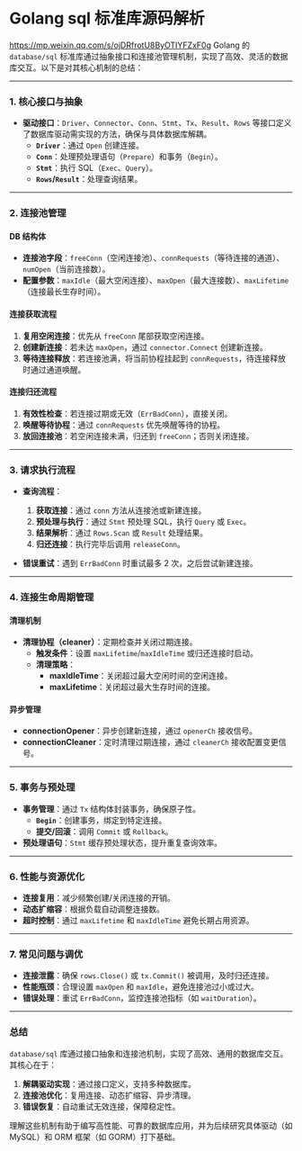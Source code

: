 # Golang sql 标准库源码解析

https://mp.weixin.qq.com/s/ojDRfrotU8ByOTIYFZxF0g
Golang 的 `database/sql` 标准库通过抽象接口和连接池管理机制，实现了高效、灵活的数据库交互。以下是对其核心机制的总结：

---

### **1. 核心接口与抽象**

- **驱动接口**：`Driver`、`Connector`、`Conn`、`Stmt`、`Tx`、`Result`、`Rows` 等接口定义了数据库驱动需实现的方法，确保与具体数据库解耦。
  - **`Driver`**：通过 `Open` 创建连接。
  - **`Conn`**：处理预处理语句（`Prepare`）和事务（`Begin`）。
  - **`Stmt`**：执行 SQL（`Exec`、`Query`）。
  - **`Rows`/`Result`**：处理查询结果。

---

### **2. 连接池管理**

#### **DB 结构体**

- **连接池字段**：`freeConn`（空闲连接池）、`connRequests`（等待连接的通道）、`numOpen`（当前连接数）。
- **配置参数**：`maxIdle`（最大空闲连接）、`maxOpen`（最大连接数）、`maxLifetime`（连接最长生存时间）。

#### **连接获取流程**

1. **复用空闲连接**：优先从 `freeConn` 尾部获取空闲连接。
2. **创建新连接**：若未达 `maxOpen`，通过 `connector.Connect` 创建新连接。
3. **等待连接释放**：若连接池满，将当前协程挂起到 `connRequests`，待连接释放时通过通道唤醒。

#### **连接归还流程**

1. **有效性检查**：若连接过期或无效（`ErrBadConn`），直接关闭。
2. **唤醒等待协程**：通过 `connRequests` 优先唤醒等待的协程。
3. **放回连接池**：若空闲连接未满，归还到 `freeConn`；否则关闭连接。

---

### **3. 请求执行流程**

- **查询流程**：

  1. **获取连接**：通过 `conn` 方法从连接池或新建连接。
  2. **预处理与执行**：通过 `Stmt` 预处理 SQL，执行 `Query` 或 `Exec`。
  3. **结果解析**：通过 `Rows.Scan` 或 `Result` 处理结果。
  4. **归还连接**：执行完毕后调用 `releaseConn`。

- **错误重试**：遇到 `ErrBadConn` 时重试最多 2 次，之后尝试新建连接。

---

### **4. 连接生命周期管理**

#### **清理机制**

- **清理协程（cleaner）**：定期检查并关闭过期连接。
  - **触发条件**：设置 `maxLifetime`/`maxIdleTime` 或归还连接时启动。
  - **清理策略**：
    - **maxIdleTime**：关闭超过最大空闲时间的空闲连接。
    - **maxLifetime**：关闭超过最大生存时间的连接。

#### **异步管理**

- **connectionOpener**：异步创建新连接，通过 `openerCh` 接收信号。
- **connectionCleaner**：定时清理过期连接，通过 `cleanerCh` 接收配置变更信号。

---

### **5. 事务与预处理**

- **事务管理**：通过 `Tx` 结构体封装事务，确保原子性。
  - **`Begin`**：创建事务，绑定到特定连接。
  - **提交/回滚**：调用 `Commit` 或 `Rollback`。
- **预处理语句**：`Stmt` 缓存预处理状态，提升重复查询效率。

---

### **6. 性能与资源优化**

- **连接复用**：减少频繁创建/关闭连接的开销。
- **动态扩缩容**：根据负载自动调整连接数。
- **超时控制**：通过 `maxLifetime` 和 `maxIdleTime` 避免长期占用资源。

---

### **7. 常见问题与调优**

- **连接泄露**：确保 `rows.Close()` 或 `tx.Commit()` 被调用，及时归还连接。
- **性能瓶颈**：合理设置 `maxOpen` 和 `maxIdle`，避免连接池过小或过大。
- **错误处理**：重试 `ErrBadConn`，监控连接池指标（如 `waitDuration`）。

---

### **总结**

`database/sql` 库通过接口抽象和连接池机制，实现了高效、通用的数据库交互。其核心在于：

1. **解耦驱动实现**：通过接口定义，支持多种数据库。
2. **连接池优化**：复用连接、动态扩缩容、异步清理。
3. **错误恢复**：自动重试无效连接，保障稳定性。

理解这些机制有助于编写高性能、可靠的数据库应用，并为后续研究具体驱动（如 MySQL）和 ORM 框架（如 GORM）打下基础。
